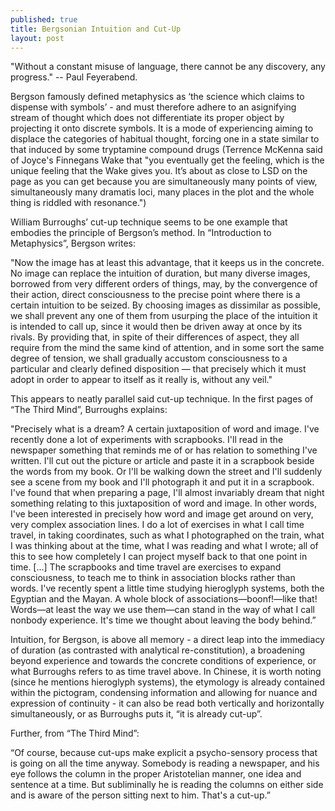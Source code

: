 ```yaml
---
published: true
title: Bergsonian Intuition and Cut-Up
layout: post
---
```

"Without a constant misuse of language, there cannot be any discovery, any progress."
-- Paul Feyerabend.


Bergson famously defined metaphysics as ‘the science which claims to dispense with symbols’ - and must therefore adhere to an asignifying stream of thought which does not differentiate its proper object by projecting it onto discrete symbols. It is a mode of experiencing aiming to displace the categories of habitual thought, forcing one in a state similar to that induced by some tryptamine compound drugs (Terrence McKenna said of Joyce's Finnegans Wake that "you eventually get the feeling, which is the unique feeling that the Wake gives you. It’s about as close to LSD on the page as you can get because you are simultaneously many points of view, simultaneously many dramatis loci, many places in the plot and the whole thing is riddled with resonance.")

William Burroughs’ cut-up technique seems to be one example that embodies the principle of Bergson’s method. In “Introduction to Metaphysics”, Bergson writes:

"Now the image has at least this advantage, that it keeps us in the concrete. No image can replace the intuition of duration, but many diverse images, borrowed from very different orders of things, may, by the convergence of their action, direct consciousness to the precise point where there is a certain intuition to be seized. By choosing images as dissimilar as possible, we shall prevent any one of them from usurping the place of the intuition it is intended to call up, since it would then be driven away at once by its rivals. By providing that, in spite of their differences of aspect, they all require from the mind the same kind of attention, and in some sort the same degree of tension, we shall gradually accustom consciousness to a particular and clearly defined disposition — that precisely which it must adopt in order to appear to itself as it really is, without any veil."

This appears to neatly parallel said cut-up technique. In the first pages of “The Third Mind”, Burroughs explains:

"Precisely what is a dream? A certain juxtaposition of word and image. I've recently done a lot of experiments with scrapbooks. I'll read in the newspaper something that reminds me of or has relation to something I've written. I'll cut out the picture or article and paste it in a scrapbook beside the words from my book. Or I'll be walking down the street and I'll suddenly see a scene from my book and I'll photograph it and put it in a scrapbook. I've found that when preparing a page, I'll almost invariably dream that night something relating to this juxtaposition of word and image. In other words, I've been interested in precisely how word and image get around on very, very complex association lines. I do a lot of exercises in what I call time travel, in taking coordinates, such as what I photographed on the train, what I was thinking about at the time, what I was reading and what I wrote; all of this to see how completely I can project myself back to that one point in time. [...] The scrapbooks and time travel are exercises to expand consciousness, to teach me to think in association blocks rather than words. I've recently spent a little time studying hieroglyph systems, both the Egyptian and the Mayan. A whole block of associations—boonf!—like that! Words—at least the way we use them—can stand in the way of what I call nonbody experience. It's time we thought about leaving the body behind.”

Intuition, for Bergson, is above all memory - a direct leap into the immediacy of duration (as contrasted with analytical re-constitution), a broadening beyond experience and towards the concrete conditions of experience, or what Burroughs refers to as time travel above.
In Chinese, it is worth noting (since he mentions hieroglyph systems), the etymology is already contained within the pictogram, condensing information and allowing for nuance and expression of continuity - it can also be read both vertically and horizontally simultaneously, or as Burroughs puts it, “it is already cut-up”.

Further, from “The Third Mind”:

“Of course, because cut-ups make explicit a psycho-sensory process that is going on all the time anyway. Somebody is reading a newspaper, and his eye follows the column in the proper Aristotelian manner, one idea and sentence at a time. But subliminally he is reading the columns on either side and is aware of the person sitting next to him. That's a cut-up.”
